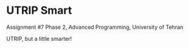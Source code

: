 # UTRIP Smart
Assignment #7 Phase 2, Advanced Programming, University of Tehran

UTRIP, but a little smarter!
